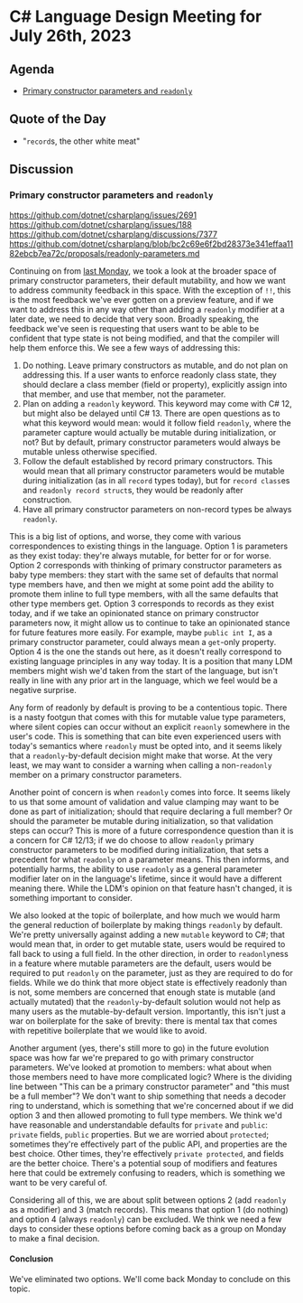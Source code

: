 # C# Language Design Meeting for July 26th, 2023

## Agenda

- [Primary constructor parameters and `readonly`](#primary-constructor-parameters-and-readonly)

## Quote of the Day

- "`record`s, the other white meat"

## Discussion

### Primary constructor parameters and `readonly`

https://github.com/dotnet/csharplang/issues/2691  
https://github.com/dotnet/csharplang/issues/188  
https://github.com/dotnet/csharplang/discussions/7377  
https://github.com/dotnet/csharplang/blob/bc2c69e6f2bd28373e341effaa1182ebcb7ea72c/proposals/readonly-parameters.md

Continuing on from [last Monday](LDM-2023-07-17.md#readonly-parameters), we took a look at the broader space of primary constructor parameters,
their default mutability, and how we want to address community feedback in this space. With the exception of `!!`, this is the most feedback we've
ever gotten on a preview feature, and if we want to address this in any way other than adding a `readonly` modifier at a later date, we need to
decide that very soon. Broadly speaking, the feedback we've seen is requesting that users want to be able to be confident that type state is not
being modified, and that the compiler will help them enforce this. We see a few ways of addressing this:

1. Do nothing. Leave primary constructors as mutable, and do not plan on addressing this. If a user wants to enforce readonly class state, they should
   declare a class member (field or property), explicitly assign into that member, and use that member, not the parameter.
2. Plan on adding a `readonly` keyword. This keyword may come with C# 12, but might also be delayed until C# 13. There are open questions as to
   what this keyword would mean: would it follow field `readonly`, where the parameter capture would actually be mutable during initialization, or not?
   But by default, primary constructor parameters would always be mutable unless otherwise specified.
3. Follow the default established by record primary constructors. This would mean that all primary constructor parameters would be mutable during
   initialization (as in all `record` types today), but for `record class`es and `readonly record struct`s, they would be readonly after construction.
4. Have all primary constructor parameters on non-record types be always `readonly`.

This is a big list of options, and worse, they come with various correspondences to existing things in the language. Option 1 is parameters as they
exist today: they're always mutable, for better for or for worse. Option 2 corresponds with thinking of primary constructor parameters as baby type
members: they start with the same set of defaults that normal type members have, and then we might at some point add the ability to promote them inline
to full type members, with all the same defaults that other type members get. Option 3 corresponds to records as they exist today, and if we take an
opinionated stance on primary constructor parameters now, it might allow us to continue to take an opinionated stance for future features more easily.
For example, maybe `public int I`, as a primary constructor parameter, could always mean a `get`-only property. Option 4 is the one the stands out here,
as it doesn't really correspond to existing language principles in any way today. It is a position that many LDM members might wish we'd taken from the
start of the language, but isn't really in line with any prior art in the language, which we feel would be a negative surprise.

Any form of readonly by default is proving to be a contentious topic. There is a nasty footgun that comes with this for mutable value type parameters,
where silent copies can occur without an explicit `reaonly` somewhere in the user's code. This is something that can bite even experienced users with
today's semantics where `readonly` must be opted into, and it seems likely that a `readonly`-by-default decision might make that worse. At the very
least, we may want to consider a warning when calling a non-`readonly` member on a primary constructor parameters.

Another point of concern is when `readonly` comes into force. It seems likely to us that some amount of validation and value clamping may want to
be done as part of initialization; should that require declaring a full member? Or should the parameter be mutable during initialization, so that
validation steps can occur? This is more of a future correspondence question than it is a concern for C# 12/13; if we do choose to allow `readonly`
primary constructor parameters to be modified during initialization, that sets a precedent for what `readonly` on a parameter means. This then informs,
and potentially harms, the ability to use `readonly` as a general parameter modifier later on in the language's lifetime, since it would have a
different meaning there. While the LDM's opinion on that feature hasn't changed, it is something important to consider.

We also looked at the topic of boilerplate, and how much we would harm the general reduction of boilerplate by making things `readonly` by default. We're
pretty universally against adding a new `mutable` keyword to C#; that would mean that, in order to get mutable state, users would be required to fall back
to using a full field. In the other direction, in order to `readonly`ness in a feature where mutable parameters are the default, users would be required
to put `readonly` on the parameter, just as they are required to do for fields. While we do think that more object state is effectively readonly than is
not, some members are concerned that enough state is mutable (and actually mutated) that the `readonly`-by-default solution would not help as many users
as the mutable-by-default version. Importantly, this isn't just a war on boilerplate for the sake of brevity: there is mental tax that comes with repetitive
boilerplate that we would like to avoid.

Another argument (yes, there's still more to go) in the future evolution space was how far we're prepared to go with primary constructor parameters. We've
looked at promotion to members: what about when those members need to have more complicated logic? Where is the dividing line between "This can be a
primary constructor parameter" and "this must be a full member"? We don't want to ship something that needs a decoder ring to understand, which is something
that we're concerned about if we did option 3 and then allowed promoting to full type members. We think we'd have reasonable and understandable defaults for
`private` and `public`: `private` fields, `public` properties. But we are worried about `protected`; sometimes they're effectively part of the public
API, and properties are the best choice. Other times, they're effectively `private protected`, and fields are the better choice. There's a potential soup
of modifiers and features here that could be extremely confusing to readers, which is something we want to be very careful of.

Considering all of this, we are about split between options 2 (add `readonly` as a modifier) and 3 (match records). This means that option 1 (do nothing)
and option 4 (always `readonly`) can be excluded. We think we need a few days to consider these options before coming back as a group on Monday to make a
final decision.

#### Conclusion

We've eliminated two options. We'll come back Monday to conclude on this topic.
